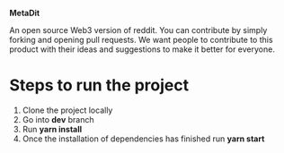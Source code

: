 **MetaDit**

An open source Web3 version of reddit. You can contribute by simply forking and opening pull requests. We want people to contribute to this product with their ideas and suggestions to make it better for everyone.

# Steps to run the project
1. Clone the project locally
2. Go into **dev** branch
3. Run **yarn install**
4. Once the installation of dependencies has finished run **yarn start**